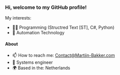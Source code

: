 ### Hi, welcome to my GitHub profile!

My interests: 
- 🧑‍💻 Programming (Structred Text [ST], C#, Python)
- 🤖 Automation Technology

#### About

- 📫 How to reach me: Contact@Martijn-Bakker.com
- 🏢 Systems engineer
- 🌍 Based in the: Netherlands
